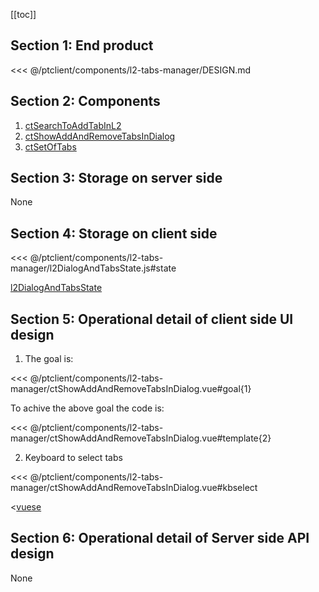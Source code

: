 [[toc]]

## Section 1: End product

<<< @/ptclient/components/l2-tabs-manager/DESIGN.md

## Section 2: Components

1. [ctSearchToAddTabInL2](https://github.com/savantcare/ptfile/tree/master/ptclient/components/l2-tabs-manager/ctSearchToAddTabInL2.vue)
2. [ctShowAddAndRemoveTabsInDialog](https://github.com/savantcare/ptfile/tree/master/ptclient/components/l2-tabs-manager/ctShowAddAndRemoveTabsInDialog.vue)
3. [ctSetOfTabs](https://github.com/savantcare/ptfile/tree/master/ptclient/components/l2-tabs-manager/ctSetOfTabs.vue)

## Section 3: Storage on server side

None

## Section 4: Storage on client side

<<< @/ptclient/components/l2-tabs-manager/l2DialogAndTabsState.js#state

[l2DialogAndTabsState](https://github.com/savantcare/ptfile/tree/master/ptclient/components/l2-tabs-manager/l2DialogAndTabsState.js)

## Section 5: Operational detail of client side UI design

1. The goal is:

<<< @/ptclient/components/l2-tabs-manager/ctShowAddAndRemoveTabsInDialog.vue#goal{1}

To achive the above goal the code is:

<<< @/ptclient/components/l2-tabs-manager/ctShowAddAndRemoveTabsInDialog.vue#template{2}

2. Keyboard to select tabs

<<< @/ptclient/components/l2-tabs-manager/ctShowAddAndRemoveTabsInDialog.vue#kbselect

<[vuese](@/ptclient/components/l2-tabs-manager/ctShowAddAndRemoveTabsInDialog.vue)

## Section 6: Operational detail of Server side API design

None
